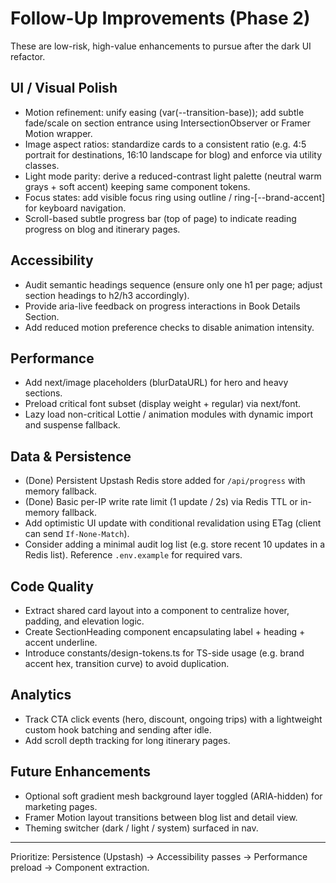 # Follow-Up Improvements (Phase 2)

These are low-risk, high-value enhancements to pursue after the dark UI refactor.

## UI / Visual Polish
- Motion refinement: unify easing (var(--transition-base)); add subtle fade/scale on section entrance using IntersectionObserver or Framer Motion wrapper.
- Image aspect ratios: standardize cards to a consistent ratio (e.g. 4:5 portrait for destinations, 16:10 landscape for blog) and enforce via utility classes.
- Light mode parity: derive a reduced-contrast light palette (neutral warm grays + soft accent) keeping same component tokens.
- Focus states: add visible focus ring using outline / ring-[--brand-accent] for keyboard navigation.
- Scroll-based subtle progress bar (top of page) to indicate reading progress on blog and itinerary pages.

## Accessibility
- Audit semantic headings sequence (ensure only one h1 per page; adjust section headings to h2/h3 accordingly).
- Provide aria-live feedback on progress interactions in Book Details Section.
- Add reduced motion preference checks to disable animation intensity.

## Performance
- Add next/image placeholders (blurDataURL) for hero and heavy sections.
- Preload critical font subset (display weight + regular) via next/font.
- Lazy load non-critical Lottie / animation modules with dynamic import and suspense fallback.

## Data & Persistence
- (Done) Persistent Upstash Redis store added for `/api/progress` with memory fallback.
- (Done) Basic per-IP write rate limit (1 update / 2s) via Redis TTL or in-memory fallback.
- Add optimistic UI update with conditional revalidation using ETag (client can send `If-None-Match`).
- Consider adding a minimal audit log list (e.g. store recent 10 updates in a Redis list). Reference `.env.example` for required vars.

## Code Quality
- Extract shared card layout into a <ModernCard /> component to centralize hover, padding, and elevation logic.
- Create SectionHeading component encapsulating label + heading + accent underline.
- Introduce constants/design-tokens.ts for TS-side usage (e.g. brand accent hex, transition curve) to avoid duplication.

## Analytics
- Track CTA click events (hero, discount, ongoing trips) with a lightweight custom hook batching and sending after idle.
- Add scroll depth tracking for long itinerary pages.

## Future Enhancements
- Optional soft gradient mesh background layer toggled (ARIA-hidden) for marketing pages.
- Framer Motion layout transitions between blog list and detail view.
- Theming switcher (dark / light / system) surfaced in nav.

---
Prioritize: Persistence (Upstash) -> Accessibility passes -> Performance preload -> Component extraction.
